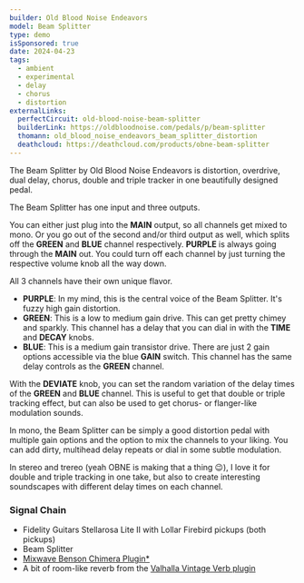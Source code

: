 ```yaml
---
builder: Old Blood Noise Endeavors
model: Beam Splitter
type: demo
isSponsored: true
date: 2024-04-23
tags:
  - ambient
  - experimental
  - delay
  - chorus
  - distortion
externalLinks:
  perfectCircuit: old-blood-noise-beam-splitter
  builderLink: https://oldbloodnoise.com/pedals/p/beam-splitter
  thomann: old_blood_noise_endeavors_beam_splitter_distortion
  deathcloud: https://deathcloud.com/products/obne-beam-splitter
---
```


The Beam Splitter by Old Blood Noise Endeavors is distortion, overdrive, dual delay, chorus, double and triple tracker in one beautifully designed pedal.

The Beam Splitter has one input and three outputs.

You can either just plug into the **MAIN** output, so all channels get mixed to mono. Or you go out of the second and/or third output as well, which splits off the **GREEN** and **BLUE** channel respectively. **PURPLE** is always going through the **MAIN** out. You could turn off each channel by just turning the respective volume knob all the way down.

All 3 channels have their own unique flavor.

- **PURPLE**: In my mind, this is the central voice of the Beam Splitter. It's fuzzy high gain distortion.
- **GREEN**: This is a low to medium gain drive. This can get pretty chimey and sparkly. This channel has a delay that you can dial in with the **TIME** and **DECAY** knobs.
- **BLUE**: This is a medium gain transistor drive. There are just 2 gain options accessible via the blue **GAIN** switch. This channel has the same delay controls as the **GREEN** channel.

With the **DEVIATE** knob, you can set the random variation of the delay times of the **GREEN** and **BLUE** channel. This is useful to get that double or triple tracking effect, but can also be used to get chorus- or flanger-like modulation sounds.

In mono, the Beam Splitter can be simply a good distortion pedal with multiple gain options and the option to mix the channels to your liking. You can add dirty, multihead delay repeats or dial in some subtle modulation.

In stereo and trereo (yeah OBNE is making that a thing 😉), I love it for double and triple tracking in one take, but also to create interesting soundscapes with different delay times on each channel.

### Signal Chain

- Fidelity Guitars Stellarosa Lite II with Lollar Firebird pickups (both pickups)
- Beam Splitter
- [Mixwave Benson Chimera Plugin\*](https://sweetwater.sjv.io/B0N2PL)
- A bit of room-like reverb from the [Valhalla Vintage Verb plugin](https://valhalladsp.com/shop/reverb/valhalla-vintage-verb/)
